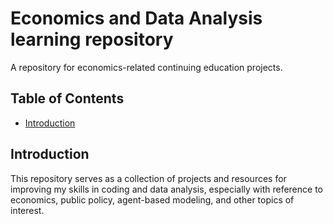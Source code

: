 # Economics and Data Analysis learning repository
A repository for economics-related continuing education projects.

## Table of Contents
- [Introduction](#introduction)

## Introduction
This repository serves as a collection of projects and resources for improving my skills in coding and data analysis, especially with reference to economics, public policy, agent-based modeling, and other topics of interest.
